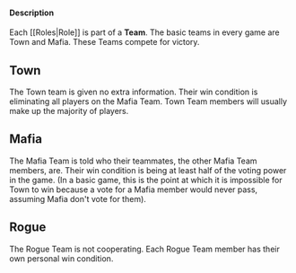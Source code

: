 #### Description
Each [[Roles|Role]] is part of a **Team**. The basic teams in every game are Town and Mafia. These Teams compete for victory.

## Town
The Town team is given no extra information. Their win condition is eliminating all players on the Mafia Team. Town Team members will usually make up the majority of players.

## Mafia
The Mafia Team is told who their teammates, the other Mafia Team members, are. Their win condition is being at least half of the voting power in the game. (In a basic game, this is the point at which it is impossible for Town to win because a vote for a Mafia member would never pass, assuming Mafia don't vote for them).

## Rogue
The Rogue Team is not cooperating. Each Rogue Team member has their own personal win condition.